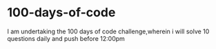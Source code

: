 # 100-days-of-code
I am undertaking the 100 days of code challenge,wherein i will solve 10 questions daily and push before 12:00pm 
